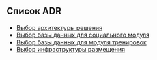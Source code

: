 ## Список ADR
* [Выбор архитектуры решения](../ADR/architecture_options.md)
* [Выбор базы данных для социального модуля](../ADR/db_for_social_module.md)
* [Выбор базы данных для модуля тренировок](../ADR/db_for_training_module.md)
* [Выбор инфраструктуры размещения](../ADR/paas.md)